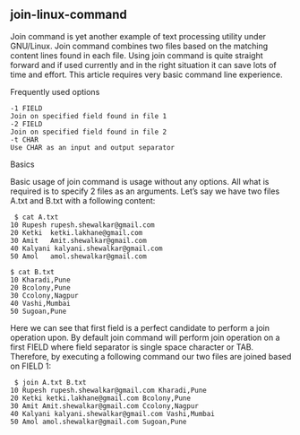 ## join-linux-command


Join command is yet another example of text processing utility under GNU/Linux. Join command combines two files based on the matching content lines found in each file. Using join command is quite straight forward and if used currently and in the right situation it can save lots of time and effort. This article requires very basic command line experience.

Frequently used options

    -1 FIELD 
    Join on specified field found in file 1
    -2 FIELD 
    Join on specified field found in file 2
    -t CHAR 
    Use CHAR as an input and output separator

Basics

Basic usage of join command is usage without any options. All what is required is to specify 2 files as an arguments. Let’s say we have two files A.txt and B.txt with a following content:

     $ cat A.txt
    10 Rupesh rupesh.shewalkar@gmail.com
    20 Ketki  ketki.lakhane@gmail.com
    30 Amit   Amit.shewalkar@gmail.com
    40 Kalyani kalyani.shewalkar@gmail.com
    50 Amol   amol.shewalkar@gmail.com

    $ cat B.txt
    10 Kharadi,Pune
    20 Bcolony,Pune
    30 Ccolony,Nagpur
    40 Vashi,Mumbai
    50 Sugoan,Pune

Here we can see that first field is a perfect candidate to perform a join operation upon. By default join command will perform join operation on a first FIELD where field separator is single space character or TAB. Therefore, by executing a following command our two files are joined based on FIELD 1:

 	 $ join A.txt B.txt
    10 Rupesh rupesh.shewalkar@gmail.com Kharadi,Pune
    20 Ketki ketki.lakhane@gmail.com Bcolony,Pune
    30 Amit Amit.shewalkar@gmail.com Ccolony,Nagpur
    40 Kalyani kalyani.shewalkar@gmail.com Vashi,Mumbai
    50 Amol amol.shewalkar@gmail.com Sugoan,Pune

